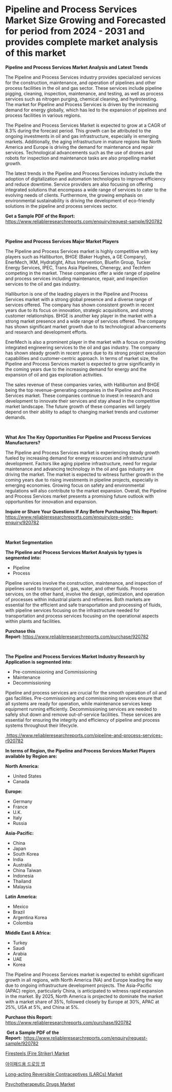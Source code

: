 <p><h1>Pipeline and Process Services Market Size Growing and Forecasted for period from 2024 - 2031 and provides complete market analysis of this market</h1></p><p><strong>Pipeline and Process Services Market Analysis and Latest Trends</strong></p>
<p><p>The Pipeline and Process Services industry provides specialized services for the construction, maintenance, and operation of pipelines and other process facilities in the oil and gas sector. These services include pipeline pigging, cleaning, inspection, maintenance, and testing, as well as process services such as nitrogen purging, chemical cleaning, and hydrotesting. The market for Pipeline and Process Services is driven by the increasing demand for energy globally, which has led to the expansion of pipelines and process facilities in various regions.</p><p>The Pipeline and Process Services Market is expected to grow at a CAGR of 8.3% during the forecast period. This growth can be attributed to the ongoing investments in oil and gas infrastructure, especially in emerging markets. Additionally, the aging infrastructure in mature regions like North America and Europe is driving the demand for maintenance and repair services. Technological advancements such as the use of drones and robots for inspection and maintenance tasks are also propelling market growth.</p><p>The latest trends in the Pipeline and Process Services industry include the adoption of digitalization and automation technologies to improve efficiency and reduce downtime. Service providers are also focusing on offering integrated solutions that encompass a wide range of services to cater to the evolving needs of clients. Furthermore, the growing emphasis on environmental sustainability is driving the development of eco-friendly solutions in the pipeline and process services sector.</p></p>
<p><strong>Get a Sample PDF of the Report:&nbsp;</strong> <a href="https://www.reliableresearchreports.com/enquiry/request-sample/920782">https://www.reliableresearchreports.com/enquiry/request-sample/920782</a></p>
<p>&nbsp;</p>
<p><strong>Pipeline and Process Services Major Market Players</strong></p>
<p><p>The Pipeline and Process Services market is highly competitive with key players such as Halliburton, BHGE (Baker Hughes, a GE Company), EnerMech, IKM, Hydratight, Altus Intervention, Bluefin Group, Tucker Energy Services, IPEC, Trans Asia Pipelines, Chenergy, and Techfem competing in the market. These companies offer a wide range of pipeline and process services including maintenance, repair, and inspection services to the oil and gas industry.</p><p>Halliburton is one of the leading players in the Pipeline and Process Services market with a strong global presence and a diverse range of services offered. The company has shown consistent growth in recent years due to its focus on innovation, strategic acquisitions, and strong customer relationships. BHGE is another key player in the market with a strong market presence and a wide range of services offered. The company has shown significant market growth due to its technological advancements and research and development efforts.</p><p>EnerMech is also a prominent player in the market with a focus on providing integrated engineering services to the oil and gas industry. The company has shown steady growth in recent years due to its strong project execution capabilities and customer-centric approach. In terms of market size, the Pipeline and Process Services market is expected to grow significantly in the coming years due to the increasing demand for energy and the expansion of oil and gas exploration activities.</p><p>The sales revenue of these companies varies, with Halliburton and BHGE being the top revenue-generating companies in the Pipeline and Process Services market. These companies continue to invest in research and development to innovate their services and stay ahead in the competitive market landscape. The future growth of these companies will largely depend on their ability to adapt to changing market trends and customer demands.</p></p>
<p>&nbsp;</p>
<p><strong>What Are The Key Opportunities For Pipeline and Process Services Manufacturers?</strong></p>
<p><p>The Pipeline and Process Services market is experiencing steady growth fueled by increasing demand for energy resources and infrastructural development. Factors like aging pipeline infrastructure, need for regular maintenance and advancing technology in the oil and gas industry are driving the market. The market is expected to witness further growth in the coming years due to rising investments in pipeline projects, especially in emerging economies. Growing focus on safety and environmental regulations will also contribute to the market expansion. Overall, the Pipeline and Process Services market presents a promising future outlook with opportunities for innovation and expansion.</p></p>
<p><strong>Inquire or Share Your Questions If Any Before Purchasing This Report:</strong> <a href="https://www.reliableresearchreports.com/enquiry/pre-order-enquiry/920782">https://www.reliableresearchreports.com/enquiry/pre-order-enquiry/920782</a></p>
<p>&nbsp;</p>
<p><strong>Market Segmentation</strong></p>
<p><strong>The Pipeline and Process Services Market Analysis by types is segmented into:</strong></p>
<p><ul><li>Pipeline</li><li>Process</li></ul></p>
<p><p>Pipeline services involve the construction, maintenance, and inspection of pipelines used to transport oil, gas, water, and other fluids. Process services, on the other hand, involve the design, optimization, and operation of processes within industrial plants and refineries. Both markets are essential for the efficient and safe transportation and processing of fluids, with pipeline services focusing on the infrastructure needed for transportation and process services focusing on the operational aspects within plants and facilities.</p></p>
<p><strong>Purchase this Report:&nbsp;</strong><a href="https://www.reliableresearchreports.com/purchase/920782">https://www.reliableresearchreports.com/purchase/920782</a></p>
<p>&nbsp;</p>
<p><strong>The Pipeline and Process Services Market Industry Research by Application is segmented into:</strong></p>
<p><ul><li>Pre-commissioning and Commissioning</li><li>Maintenance</li><li>Decommissioning</li></ul></p>
<p><p>Pipeline and process services are crucial for the smooth operation of oil and gas facilities. Pre-commissioning and commissioning services ensure that all systems are ready for operation, while maintenance services keep equipment running efficiently. Decommissioning services are needed to safely shut down and remove out-of-service facilities. These services are essential for ensuring the integrity and efficiency of pipeline and process systems throughout their lifecycle.</p></p>
<p><a href="https://www.reliableresearchreports.com/pipeline-and-process-services-r920782">&nbsp;https://www.reliableresearchreports.com/pipeline-and-process-services-r920782</a></p>
<p><strong>In terms of Region, the Pipeline and Process Services Market Players available by Region are:</strong></p>
<p>
    <p> <strong> North America: </strong>
        <ul>
            <li>United States</li>
            <li>Canada</li>
        </ul>
        </p> 
    <p> <strong> Europe: </strong>
        <ul>
            <li>Germany</li>
            <li>France</li>
            <li>U.K.</li>
            <li>Italy</li>
            <li>Russia</li>
        </ul>
        </p> 
    <p> <strong> Asia-Pacific: </strong>
        <ul>
            <li>China</li>
            <li>Japan</li>
            <li>South Korea</li>
            <li>India</li>
            <li>Australia</li>
            <li>China Taiwan</li>
            <li>Indonesia</li>
            <li>Thailand</li>
            <li>Malaysia</li>
        </ul>
        </p> 
    <p> <strong> Latin America: </strong>
        <ul>
            <li>Mexico</li>
            <li>Brazil</li>
            <li>Argentina Korea</li>
            <li>Colombia</li>
        </ul>
        </p> 
    <p> <strong> Middle East & Africa: </strong>
        <ul>
            <li>Turkey</li>
            <li>Saudi</li>
            <li>Arabia</li>
            <li>UAE</li>
            <li>Korea</li>
        </ul>
    </p>
    </p>
<p><p>The Pipeline and Process Services market is expected to exhibit significant growth in all regions, with North America (NA) and Europe leading the way due to ongoing infrastructure development projects. The Asia-Pacific (APAC) region, particularly China, is anticipated to witness rapid expansion in the market. By 2025, North America is projected to dominate the market with a market share of 35%, followed closely by Europe at 30%, APAC at 25%, USA at 5%, and China at 5%.</p></p>
<p><strong>Purchase this Report: </strong><a href="https://www.reliableresearchreports.com/purchase/920782">https://www.reliableresearchreports.com/purchase/920782</a></p>
<p>&nbsp;<strong>Get a Sample PDF of the Report:&nbsp;&nbsp;</strong><a href="https://www.reliableresearchreports.com/enquiry/request-sample/920782">https://www.reliableresearchreports.com/enquiry/request-sample/920782</a></p>
<p><strong></strong></p>
<p><p><a href="https://www.linkedin.com/pulse/firesteels-fire-striker-market-outlook-industry-overview-forecast-lbr5e">Firesteels (Fire Striker) Market</a></p><p><a href="https://github.com/vdhdwjyp90142/Market-Research-Report-List-2/blob/main/360337953473.md">아이패드용 드로잉 앱</a></p><p><a href="https://www.linkedin.com/pulse/long-acting-reversible-contraceptives-larcs-market-size-trends-svcoe">Long-acting Reversible Contraceptives (LARCs) Market</a></p><p><a href="https://github.com/maudAbbott7/Market-Research-Report-List-1/blob/main/psychotherapeutic-drugs-market.md">Psychotherapeutic Drugs Market</a></p></p>